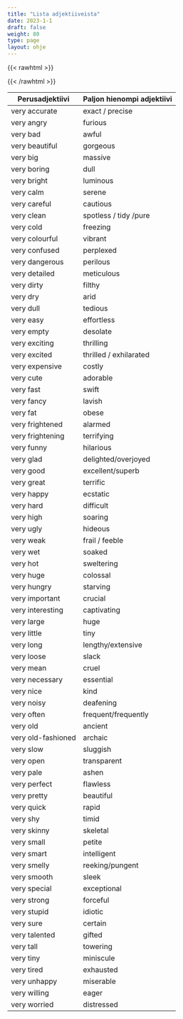 ```yaml
---
title: "Lista adjektiiveista"
date: 2023-1-1
draft: false
weight: 80
type: page
layout: ohje
---
```

{{< rawhtml >}}
<style>

.content {
    overflow: auto;
}

</style>
{{< /rawhtml >}}

| Perusadjektiivi | Paljon hienompi adjektiivi |
|--------|--------|
| very accurate | exact / precise |
| very angry | furious |
| very bad | awful |
| very beautiful | gorgeous |
| very big | massive |
| very boring | dull |
| very bright | luminous |
| very calm | serene |
| very careful | cautious |
| very clean | spotless / tidy /pure |
| very cold | freezing |
| very colourful | vibrant |
| very confused | perplexed |
| very dangerous | perilous |
| very detailed | meticulous |
| very dirty | filthy |
| very dry | arid |
| very dull | tedious |
| very easy | effortless |
| very empty | desolate |
| very exciting | thrilling |
| very excited | thrilled / exhilarated |
| very expensive | costly |
| very cute | adorable |
| very fast | swift |
| very fancy | lavish |
| very fat | obese |
| very frightened | alarmed |
| very frightening | terrifying |
| very funny | hilarious |
| very glad | delighted/overjoyed |
| very good | excellent/superb |
| very great | terrific |
| very happy | ecstatic |
| very hard | difficult |
| very high | soaring |
| very ugly | hideous |
| very weak | frail / feeble |
| very wet | soaked |
| very hot | sweltering |
| very huge | colossal |
| very hungry | starving |
| very important | crucial |
| very interesting | captivating |
| very large | huge |
| very little | tiny |
| very long | lengthy/extensive |
| very loose | slack |
| very mean | cruel |
| very necessary | essential |
| very nice | kind |
| very noisy | deafening |
| very often | frequent/frequently |
| very old | ancient |
| very old-fashioned | archaic |
| very slow | sluggish |
| very open | transparent |
| very pale | ashen |
| very perfect | flawless |
| very pretty | beautiful |
| very quick | rapid |
| very shy | timid |
| very skinny | skeletal |
| very small | petite |
| very smart | intelligent |
| very smelly | reeking/pungent |
| very smooth | sleek |
| very special | exceptional |
| very strong | forceful |
| very stupid | idiotic |
| very sure | certain |
| very talented | gifted |
| very tall | towering |
| very tiny | miniscule |
| very tired | exhausted |
| very unhappy | miserable |
| very willing | eager  |
| very worried  | distressed |



